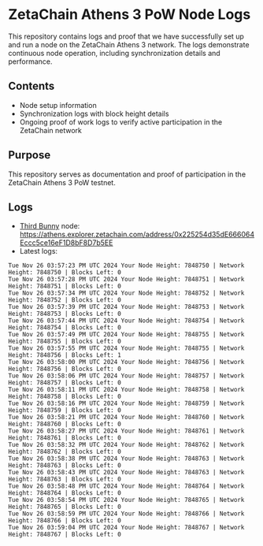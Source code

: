 # ZetaChain Athens 3 PoW Node Logs
This repository contains logs and proof that we have successfully set up and run a node on the ZetaChain Athens 3 network. The logs demonstrate continuous node operation, including synchronization details and performance.

## Contents
- Node setup information
- Synchronization logs with block height details
- Ongoing proof of work logs to verify active participation in the ZetaChain network

## Purpose
This repository serves as documentation and proof of participation in the ZetaChain Athens 3 PoW testnet.

## Logs

- [Third Bunny](https://thirdbunny.xyz/) node: https://athens.explorer.zetachain.com/address/0x225254d35dE666064Eccc5ce16eF1D8bF8D7b5EE
- Latest logs:
```
Tue Nov 26 03:57:23 PM UTC 2024 Your Node Height: 7848750 | Network Height: 7848750 | Blocks Left: 0
Tue Nov 26 03:57:28 PM UTC 2024 Your Node Height: 7848751 | Network Height: 7848751 | Blocks Left: 0
Tue Nov 26 03:57:34 PM UTC 2024 Your Node Height: 7848752 | Network Height: 7848752 | Blocks Left: 0
Tue Nov 26 03:57:39 PM UTC 2024 Your Node Height: 7848753 | Network Height: 7848753 | Blocks Left: 0
Tue Nov 26 03:57:44 PM UTC 2024 Your Node Height: 7848754 | Network Height: 7848754 | Blocks Left: 0
Tue Nov 26 03:57:49 PM UTC 2024 Your Node Height: 7848755 | Network Height: 7848755 | Blocks Left: 0
Tue Nov 26 03:57:55 PM UTC 2024 Your Node Height: 7848755 | Network Height: 7848756 | Blocks Left: 1
Tue Nov 26 03:58:00 PM UTC 2024 Your Node Height: 7848756 | Network Height: 7848756 | Blocks Left: 0
Tue Nov 26 03:58:06 PM UTC 2024 Your Node Height: 7848757 | Network Height: 7848757 | Blocks Left: 0
Tue Nov 26 03:58:11 PM UTC 2024 Your Node Height: 7848758 | Network Height: 7848758 | Blocks Left: 0
Tue Nov 26 03:58:16 PM UTC 2024 Your Node Height: 7848759 | Network Height: 7848759 | Blocks Left: 0
Tue Nov 26 03:58:21 PM UTC 2024 Your Node Height: 7848760 | Network Height: 7848760 | Blocks Left: 0
Tue Nov 26 03:58:27 PM UTC 2024 Your Node Height: 7848761 | Network Height: 7848761 | Blocks Left: 0
Tue Nov 26 03:58:32 PM UTC 2024 Your Node Height: 7848762 | Network Height: 7848762 | Blocks Left: 0
Tue Nov 26 03:58:38 PM UTC 2024 Your Node Height: 7848763 | Network Height: 7848763 | Blocks Left: 0
Tue Nov 26 03:58:43 PM UTC 2024 Your Node Height: 7848763 | Network Height: 7848763 | Blocks Left: 0
Tue Nov 26 03:58:48 PM UTC 2024 Your Node Height: 7848764 | Network Height: 7848764 | Blocks Left: 0
Tue Nov 26 03:58:54 PM UTC 2024 Your Node Height: 7848765 | Network Height: 7848765 | Blocks Left: 0
Tue Nov 26 03:58:59 PM UTC 2024 Your Node Height: 7848766 | Network Height: 7848766 | Blocks Left: 0
Tue Nov 26 03:59:04 PM UTC 2024 Your Node Height: 7848767 | Network Height: 7848767 | Blocks Left: 0
```
